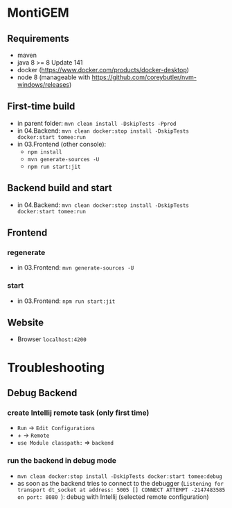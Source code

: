 <!-- (c) https://github.com/MontiCore/monticore -->
# MontiGEM

## Requirements
- maven
- java 8 >= 8 Update 141
- docker (https://www.docker.com/products/docker-desktop)
- node 8 (manageable with https://github.com/coreybutler/nvm-windows/releases)

## First-time build
- in parent folder: `mvn clean install -DskipTests -Pprod`
- in 04.Backend: `mvn clean docker:stop install -DskipTests docker:start tomee:run`
- in 03.Frontend (other console):
    - `npm install`
    - `mvn generate-sources -U`
    - `npm run start:jit`

## Backend build and start
- in 04.Backend: `mvn clean docker:stop install -DskipTests docker:start tomee:run`

## Frontend
### regenerate
- in 03.Frontend: `mvn generate-sources -U`

### start
- in 03.Frontend: `npm run start:jit`

## Website
- Browser `localhost:4200`

# Troubleshooting

## Debug Backend
### create Intellij remote task (only first time)
- `Run` -> `Edit Configurations`
- *+* -> `Remote`
- `use Module classpath:` => `backend`

### run the backend in debug mode
- `mvn clean docker:stop install -DskipTests docker:start tomee:debug`
- as soon as the backend tries to connect to the debugger (`Listening for transport dt_socket at address: 5005
[] CONNECT ATTEMPT -2147483585 on port: 8080
`): debug with Intellij (selected remote configuration)
